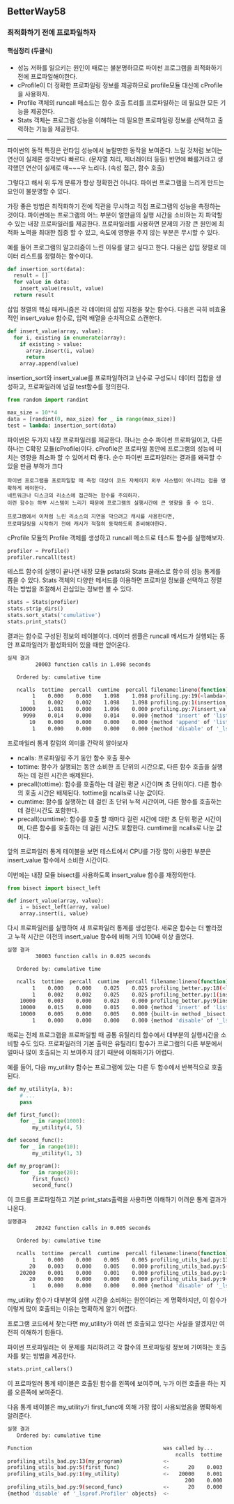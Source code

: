 ## BetterWay58
### 최적화하기 전에 프로파일하자

#### 핵심정리 (두괄식)
- 성능 저하를 일으키는 원인이 때로는 불분명하므로 파이썬 프로그램을 최적화하기 전에 프로파일해야한다.
- cProfile이 더 정확한 프로파일링 정보를 제공하므로 profile모듈 대신에 cProfile을 사용하자.
- Profile 객체의 runcall 매소드는 함수 호출 트리를 프로파일하는 데 필요한 모든 기능을 제공한다.
- Stats 객체는 프로그램 성능을 이해하는 데 필요한 프로파일링 정보를 선택하고 출력하는 기능을 제공한다.

***

파이썬의 동적 특징은 런타임 성능에서 놀랄만한 동작을 보여준다.
느릴 것처럼 보이는 연산이 실제론 생각보다 빠르다. (문자열 처리, 제너레이터 등등)
반면에 빠를거라고 생각했던 연산이 실제로 매~~~우 느리다. (속성 접근, 함수 호출)

그렇다고 해서 위 두개 분류가 항상 정확한건 아니다. 파이썬 프로그램을 느리게 만드는 요인이 불분명할 수 있다.

가장 좋은 방법은 최적화하기 전에 직관을 무시하고 직접 프로그램의 성능을 측정하는 것이다.
파이썬에는 프로그램의 어느 부분이 얼만큼의 실행 시간을 소비하는 지 파악할 수 있는 내장 프로파일러를 제공한다.
프로파일러를 사용하면 문제의 가장 큰 원인에 최적화 노력을 최대한 집중 할 수 있고,
속도에 영향을 주지 않는 부분은 무시할 수 있다.

예를 들어 프로그램의 알고리즘이 느린 이유를 알고 싶다고 한다.
다음은 삽입 정렬로 데이터 리스트를 정렬하는 함수이다.

~~~python
def insertion_sort(data):
  result = []
  for value in data:
    insert_value(result, value)
  return result
~~~

삽입 정렬의 핵심 매커니즘은 각 데이터의 삽입 지점을 찾는 함수다.
다음은 극히 비효율적인 insert_value 함수로, 입력 배열을 순차적으로 스캔한다.

~~~python
def insert_value(array, value):
  for i, existing in enumerate(array):
    if existing > value:
      array.insert(i, value)
      return
    array.append(value)
~~~

insertion_sort와 insert_value를 프로파일하려고 난수로 구성도니 데이터 집합을 생성하고,
프로파일러에 넘길 test함수를 정의한다.

~~~python
from random import randint

max_size = 10**4
data = [randint(0, max_size) for _ in range(max_size)]
test = lambda: insertion_sort(data)
~~~
파이썬은 두가지 내장 프로파일러를 제공한다.
하나는 순수 파이썬 프로파일이고, 다른 하나는 C확장 모듈(cProfile)이다.
cProfile은 프로파일 동안에 프로그램의 성능에 미치는 영향을 최소화 할 수 있어서 **더** 좋다.
순수 파이썬 프로파일러는 결과를 왜곡할 수 있을 만큼 부하가 크다

~~~
파이썬 프로그램을 프로파일할 때 측정 대상이 코드 자체이지 외부 시스템이 아니라는 점을 명확하게 헤야한다.
네트워크나 디스크의 리소스에 접근하는 함수를 주의하자.
이런 함수는 하부 시스템이 느리기 때문에 프로그램의 실행시간에 큰 영향을 줄 수 있다.

프로그램에서 이처럼 느린 리소스의 지연을 막으려고 캐시를 사용한다면,
프로파일링을 시작하기 전에 캐시가 적절히 동작하도록 준비해야한다.
~~~

cProfile 모듈의 Profile 객체를 생성하고 runcall 메소드로 테스트 함수를 실행해보자.

~~~python
profiler = Profile()
profiler.runcall(test)
~~~

테스트 함수의 실행이 끝나면 내장 모듈 pstats와 Stats 클래스로 함수의 성능 통계를 뽑을 수 있다.
Stats 객체의 다양한 메서드를 이용하면 프로파일 정보를 선택하고 정렬하는 방법을 조절해서
관심있는 정보만 볼 수 있다.

~~~python
stats = Stats(profiler)
stats.strip_dirs()
stats.sort_stats('cumulative')
stats.print_stats()
~~~

결과는 함수로 구성된 정보의 테이블이다.
데이터 샘플은 runcall 메서드가 실행되는 동안 프로파일러가 활성화되어 있을 때만 얻어온다.

~~~bash
실제 결과
         20003 function calls in 1.098 seconds

   Ordered by: cumulative time

   ncalls  tottime  percall  cumtime  percall filename:lineno(function)
        1    0.000    0.000    1.098    1.098 profiling.py:19(<lambda>)
        1    0.002    0.002    1.098    1.098 profiling.py:1(insertion_sort)
    10000    1.081    0.000    1.096    0.000 profiling.py:7(insert_value)
     9990    0.014    0.000    0.014    0.000 {method 'insert' of 'list' objects}
       10    0.000    0.000    0.000    0.000 {method 'append' of 'list' objects}
        1    0.000    0.000    0.000    0.000 {method 'disable' of '_lsprof.Profiler' objects}
~~~

프로파일러 통계 칼럼의 의미를 간략히 알아보자

- ncalls: 프로파일링 주기 동안 함수 호출 횟수
- tottime: 함수가 실행되는 동안 소비한 초 단위의 시간으로, 다른 함수 호출을 실행하는 데 걸린 시간은 배제된다.
- precall(tottime): 함수를 호출하는 데 걸린 평균 시간이며 초 단위이다. 다른 함수의 호출 시간은 배제된다. tottime을 ncalls로 나눈 값이다.
- cumtime: 함수를 실행하는 데 걸린 초 단위 누적 시간이며, 다른 함수를 호출하는 데 걸린시간도 포함한다.
- precall(cumtime): 함수를 호출 할 때마다 걸린 시간에 대한 초 단위 평균 시간이며, 다른 함수를 호출하는 데 걸린 시간도 포함한다. cumtime을 ncalls로 나눈 값이다.

앞의 프로파일러 통계 테이블을 보면 테스트에서 CPU를 가장 많이 사용한 부분은 insert_value 함수에서 소비한 시간이다.

이번에는 내장 모듈 bisect를 사용하도록 insert_value 함수를 재정의한다.
~~~python
from bisect import bisect_left

def insert_value(array, value):
    i = bisect_left(array, value)
    array.insert(i, value)
~~~

다시 프로파일러를 실행하여 새 프로파일러 통계를 생성한다.
새로운 함수는 더 빨라졌고 누적 시간은 이전의 insert_value 함수에 비해 거의 100배 이상 줄었다.

~~~bash
실행 결과
         30003 function calls in 0.025 seconds

   Ordered by: cumulative time

   ncalls  tottime  percall  cumtime  percall filename:lineno(function)
        1    0.000    0.000    0.025    0.025 profiling_better.py:18(<lambda>)
        1    0.002    0.002    0.025    0.025 profiling_better.py:1(insertion_sort)
    10000    0.003    0.000    0.023    0.000 profiling_better.py:9(insert_value)
    10000    0.015    0.000    0.015    0.000 {method 'insert' of 'list' objects}
    10000    0.005    0.000    0.005    0.000 {built-in method _bisect.bisect_left}
        1    0.000    0.000    0.000    0.000 {method 'disable' of '_lsprof.Profiler' objects}
~~~

때로는 전체 프로그램을 프로파일할 때 공통 유틸리티 함수에서 대부분의 실행시간을 소비할 수도 있다.
프로파일러의 기본 출력은 유틸리티 함수가 프로그램의 다른 부분에서 얼마나 많이 호출되는 지 보여주지 않기 때문에 이해하기가 어렵다.

예를 들어, 다음 my_utility 함수는 프로그램에 있는 다른 두 함수에서 반복적으로 호출된다.

~~~python
def my_utility(a, b):
    # ...
    pass

def first_func():
    for _ in range(1000):
        my_utility(4, 5)

def second_func():
    for _ in range(10):
        my_utility(1, 3)

def my_program():
    for _ in range(20):
        first_func()
        second_func()
~~~

이 코드를 프로파일하고 기본 print_stats출력을 사용하면 이해하기 어려운 통계 결과가 나온다.

~~~bash
실행결과
         20242 function calls in 0.005 seconds

   Ordered by: cumulative time

   ncalls  tottime  percall  cumtime  percall filename:lineno(function)
        1    0.000    0.000    0.005    0.005 profiling_utils_bad.py:13(my_program)
       20    0.003    0.000    0.005    0.000 profiling_utils_bad.py:5(first_func)
    20200    0.001    0.000    0.001    0.000 profiling_utils_bad.py:1(my_utility)
       20    0.000    0.000    0.000    0.000 profiling_utils_bad.py:9(second_func)
        1    0.000    0.000    0.000    0.000 {method 'disable' of '_lsprof.Profiler' objects}
~~~

my_utility 함수가 대부분의 실행 시간을 소비하는 원인이라는 게 명확하지만,
이 함수가 이렇게 많이 호출되는 이유는 명확하게 알기 어렵다.

프로그램 코드에서 찾는다면 my_utility가 여러 번 호출되고 있다는 사실을 알겠지만 여전히 이해하기 힘들다.

파이썬 프로파일러는 이 문제를 처리하려고 각 함수의 프로파일링 정보에 기여하는 호출자를 찾는 방법을 제공한다.

~~~python
stats.print_callers()
~~~

이 프로파일러 통계 테이블은 호출된 함수를 왼쪽에 보여주며, 누가 이런 호출을 하는 지를 오른쪽에 보여준다.

다음 통계 테이블은 my_utility가 first_func에 의해 가장 많이 사용되었음을 명확하게 알려준다.

~~~bash
실행 결과
   Ordered by: cumulative time

Function                                          was called by...
                                                      ncalls  tottime  cumtime
profiling_utils_bad.py:13(my_program)             <-
profiling_utils_bad.py:5(first_func)              <-      20    0.003    0.005  profiling_utils_bad.py:13(my_program)
profiling_utils_bad.py:1(my_utility)              <-   20000    0.001    0.001  profiling_utils_bad.py:5(first_func)
                                                         200    0.000    0.000  profiling_utils_bad.py:9(second_func)
profiling_utils_bad.py:9(second_func)             <-      20    0.000    0.000  profiling_utils_bad.py:13(my_program)
{method 'disable' of '_lsprof.Profiler' objects}  <-
~~~
